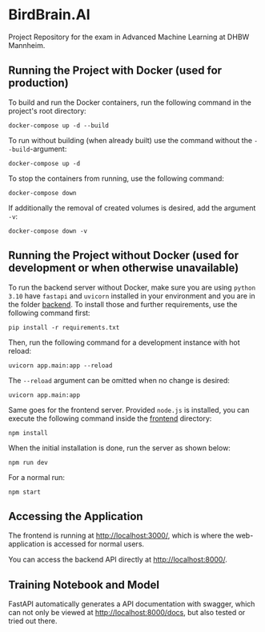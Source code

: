 # BirdBrain.AI

Project Repository for the exam in Advanced Machine Learning at DHBW Mannheim.

## Running the Project with Docker (used for production)

To build and run the Docker containers, run the following command in the project's root directory:

```
docker-compose up -d --build
```

To run without building (when already built) use the command without the `--build`-argument:

```
docker-compose up -d
```

To stop the containers from running, use the following command:

```
docker-compose down
```

If additionally the removal of created volumes is desired, add the argument `-v`:

```
docker-compose down -v
```

## Running the Project without Docker (used for development or when otherwise unavailable)

To run the backend server without Docker, make sure you are using `python 3.10` have `fastapi` and `uvicorn` installed in your environment and you are in the folder [backend](backend/). To install those and further requirements, use the following command first:

```
pip install -r requirements.txt
```

Then, run the following command for a development instance with hot reload:

```
uvicorn app.main:app --reload
```

The `--reload` argument can be omitted when no change is desired:

```
uvicorn app.main:app
```

Same goes for the frontend server. Provided `node.js` is installed, you can execute the following command inside the [frontend](frontend/) directory:

```
npm install
```

When the initial installation is done, run the server as shown below:

```
npm run dev
```

For a normal run:

```
npm start
```

## Accessing the Application

The frontend is running at [http://localhost:3000/](http://localhost:3000/), which is where the web-application is accessed for normal users.

You can access the backend API directly at [http://localhost:8000/](http://localhost:8000/).

## Training Notebook and Model

FastAPI automatically generates a API documentation with swagger, which can not only be viewed at [http://localhost:8000/docs](http://localhost:8000/docs), but also tested or tried out there.
